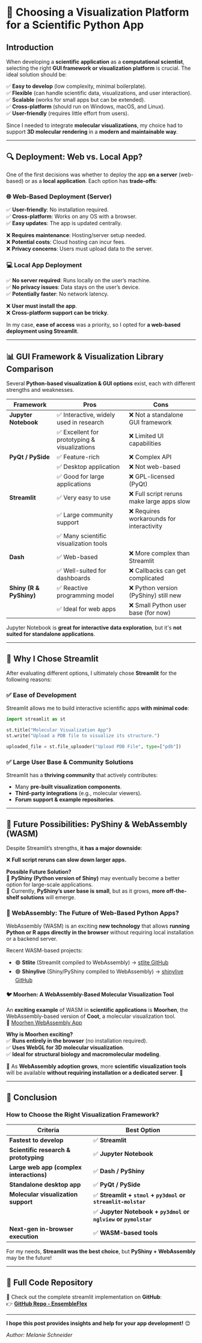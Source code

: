 # 🚀 Choosing a Visualization Platform for a Scientific Python App  

## **Introduction**  

When developing a **scientific application** as a **computational scientist**, selecting the right **GUI framework or visualization platform** is crucial. The ideal solution should be:  

✅ **Easy to develop** (low complexity, minimal boilerplate).  
✅ **Flexible** (can handle scientific data, visualizations, and user interaction).  
✅ **Scalable** (works for small apps but can be extended).  
✅ **Cross-platform** (should run on Windows, macOS, and Linux).  
✅ **User-friendly** (requires little effort from users).  

Since I needed to integrate **molecular visualizations**, my choice had to support **3D molecular rendering** in a **modern and maintainable way**.  

---

## **🔍 Deployment: Web vs. Local App?**  

One of the first decisions was whether to deploy the app **on a server** (web-based) or as a **local application**. Each option has **trade-offs**:  

### **🌐 Web-Based Deployment (Server)**
✅ **User-friendly**: No installation required.  
✅ **Cross-platform**: Works on any OS with a browser.  
✅ **Easy updates**: The app is updated centrally.  

❌ **Requires maintenance**: Hosting/server setup needed.  
❌ **Potential costs**: Cloud hosting can incur fees.  
❌ **Privacy concerns**: Users must upload data to the server.  

### **💻 Local App Deployment**
✅ **No server required**: Runs locally on the user’s machine.  
✅ **No privacy issues**: Data stays on the user’s device.  
✅ **Potentially faster**: No network latency.  

❌ **User must install the app**.  
❌ **Cross-platform support can be tricky**.  

In my case, **ease of access** was a priority, so I opted for **a web-based deployment using Streamlit**.

---

## **📊 GUI Framework & Visualization Library Comparison**  

Several **Python-based visualization & GUI options** exist, each with different strengths and weaknesses.  

| **Framework**   | **Pros** | **Cons** |
|---------------|--------|---------|
| **Jupyter Notebook** | ✅ Interactive, widely used in research | ❌ Not a standalone GUI framework |
| | ✅ Excellent for prototyping & visualizations | ❌ Limited UI capabilities |
| **PyQt / PySide** | ✅ Feature-rich | ❌ Complex API |
| | ✅ Desktop application | ❌ Not web-based |
| | ✅ Good for large applications | ❌ GPL-licensed (PyQt) |
| **Streamlit** | ✅ Very easy to use | ❌ Full script reruns make large apps slow |
| | ✅ Large community support | ❌ Requires workarounds for interactivity |
| | ✅ Many scientific visualization tools |  |
| **Dash** | ✅ Web-based | ❌ More complex than Streamlit |
| | ✅ Well-suited for dashboards | ❌ Callbacks can get complicated |
| **Shiny (R & PyShiny)** | ✅ Reactive programming model | ❌ Python version (PyShiny) still new |
| | ✅ Ideal for web apps | ❌ Small Python user base (for now) |

Jupyter Notebook is **great for interactive data exploration**, but it's **not suited for standalone applications**.  

---

## **🎯 Why I Chose Streamlit**  

After evaluating different options, I ultimately chose **Streamlit** for the following reasons:  

### ✅ **Ease of Development**  
Streamlit allows me to build interactive scientific apps **with minimal code**:  

```python
import streamlit as st

st.title("Molecular Visualization App")
st.write("Upload a PDB file to visualize its structure.")

uploaded_file = st.file_uploader("Upload PDB File", type=["pdb"])
```

### ✅ **Large User Base & Community Solutions**  
Streamlit has a **thriving community** that actively contributes:  
- Many **pre-built visualization components**.  
- **Third-party integrations** (e.g., molecular viewers).  
- **Forum support & example repositories**.  

---

## **🌟 Future Possibilities: PyShiny & WebAssembly (WASM)**  

Despite Streamlit’s strengths, **it has a major downside**:  

❌ **Full script reruns can slow down larger apps.**  

**Possible Future Solution?**  
🔹 **PyShiny (Python version of Shiny)** may eventually become a better option for large-scale applications.  
🔹 Currently, **PyShiny’s user base is small**, but as it grows, **more off-the-shelf solutions** will emerge.  

### **🌟 WebAssembly: The Future of Web-Based Python Apps?**  

WebAssembly (WASM) is an exciting **new technology** that allows **running Python or R apps directly in the browser** without requiring local installation or a backend server.  

Recent WASM-based projects:  
- 🟢 **Stlite** (Streamlit compiled to WebAssembly) → [stlite GitHub](https://github.com/whitphx/stlite)  
- 🟢 **Shinylive** (Shiny/PyShiny compiled to WebAssembly) → [shinylive GitHub](https://github.com/posit-dev/shinylive)  

#### **🐦 Moorhen: A WebAssembly-Based Molecular Visualization Tool**  

An **exciting example** of WASM in **scientific applications** is **Moorhen**, the WebAssembly-based version of **Coot**, a molecular visualization tool.  
🔗 [Moorhen WebAssembly App](https://moorhen.app/)

**Why is Moorhen exciting?**  
✅ **Runs entirely in the browser** (no installation required).  
✅ **Uses WebGL for 3D molecular visualization**.  
✅ **Ideal for structural biology and macromolecular modeling**.  


🚀 As **WebAssembly adoption grows**, more **scientific visualization tools** will be available **without requiring installation or a dedicated server**. 🚀  

---

## **📌 Conclusion**  

### **How to Choose the Right Visualization Framework?**  

| **Criteria** | **Best Option** |
|-------------|----------------|
| **Fastest to develop** | ✅ **Streamlit** |
| **Scientific research & prototyping** | ✅ **Jupyter Notebook** |
| **Large web app (complex interactions)** | ✅ **Dash / PyShiny** |
| **Standalone desktop app** | ✅ **PyQt / PySide** |
| **Molecular visualization support** | ✅ **Streamlit + `stmol` + `py3dmol` or `streamlit-molstar`** |
| | ✅ **Jupyter Notebook + `py3dmol` or `nglview` or `pymolstar`** |
| **Next-gen in-browser execution** | ✅ **WASM-based tools** |

For my needs, **Streamlit was the best choice**, but **PyShiny + WebAssembly** may be the future!  

---

## **💾 Full Code Repository**
📌 Check out the complete streamlit implementation on **GitHub**:  
👉 **[GitHub Repo - EnsembleFlex](https://github.com/chembl/EnsembleFlex)**  

---

**I hope this post provides insights and help for your app development!** 😊  

*Author: Melanie Schneider*
